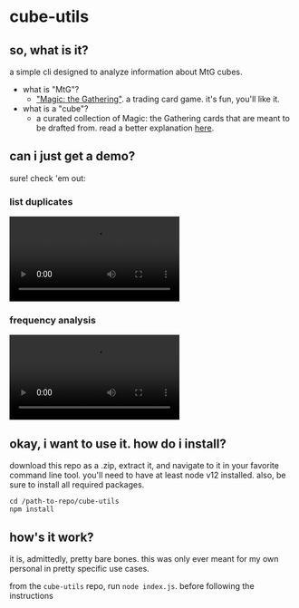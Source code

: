 # cube-utils

## so, what is it?

a simple cli designed to analyze information about MtG cubes.

- what is "MtG"?
  - ["Magic: the Gathering"](https://magic.wizards.com/en). a trading card game. it's fun, you'll like it.
- what is a "cube"?
  - a curated collection of Magic: the Gathering cards that are meant to be drafted from. read a better explanation [here](https://magic.wizards.com/en/articles/archive/how-build/building-your-first-cube-2016-05-19).

## can i just get a demo?

sure! check 'em out:

### list duplicates

![duplicate demo](assets/demos/cu-duplicates-demo.mp4)

### frequency analysis

![frequency analysis demo](assets/demos/cu-freq-analysis-demo.mp4)

## okay, i want to use it. how do i install?

download this repo as a .zip, extract it, and navigate to it in your favorite command line tool. you'll need to have at least node v12 installed. also, be sure to install all required packages.

```console
cd /path-to-repo/cube-utils
npm install
```

## how's it work?

it is, admittedly, pretty bare bones. this was only ever meant for my own personal in pretty specific use cases.

from the `cube-utils` repo, run `node index.js`. before following the instructions
